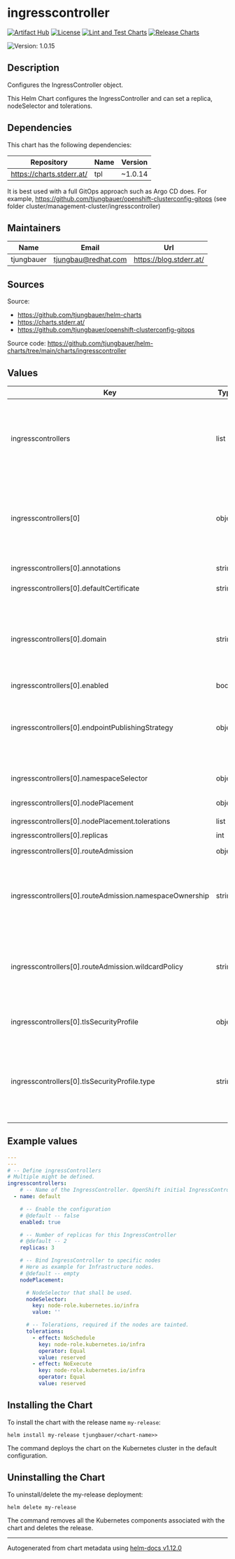 

# ingresscontroller

  [![Artifact Hub](https://img.shields.io/endpoint?url=https://artifacthub.io/badge/repository/openshift-bootstraps)](https://artifacthub.io/packages/search?repo=openshift-bootstraps)
  [![License](https://img.shields.io/badge/License-Apache_2.0-blue.svg)](https://opensource.org/licenses/Apache-2.0)
  [![Lint and Test Charts](https://github.com/tjungbauer/helm-charts/actions/workflows/lint_and_test_charts.yml/badge.svg)](https://github.com/tjungbauer/helm-charts/actions/workflows/lint_and_test_charts.yml)
  [![Release Charts](https://github.com/tjungbauer/helm-charts/actions/workflows/release.yml/badge.svg)](https://github.com/tjungbauer/helm-charts/actions/workflows/release.yml)

  ![Version: 1.0.15](https://img.shields.io/badge/Version-1.0.15-informational?style=flat-square)

 

  ## Description

  Configures the IngressController object.

This Helm Chart configures the IngressController and can set a replica, nodeSelector and tolerations.

## Dependencies

This chart has the following dependencies:

| Repository | Name | Version |
|------------|------|---------|
| https://charts.stderr.at/ | tpl | ~1.0.14 |

It is best used with a full GitOps approach such as Argo CD does. For example, https://github.com/tjungbauer/openshift-clusterconfig-gitops (see folder cluster/management-cluster/ingresscontroller)

## Maintainers

| Name | Email | Url |
| ---- | ------ | --- |
| tjungbauer | <tjungbau@redhat.com> | <https://blog.stderr.at/> |

## Sources
Source:
* <https://github.com/tjungbauer/helm-charts>
* <https://charts.stderr.at/>
* <https://github.com/tjungbauer/openshift-clusterconfig-gitops>

Source code: https://github.com/tjungbauer/helm-charts/tree/main/charts/ingresscontroller

## Values

| Key | Type | Default | Description |
|-----|------|---------|-------------|
| ingresscontrollers | list | `[{"annotations":"","defaultCertificate":"my-certificate","domain":"mydomain.com","enabled":false,"endpointPublishingStrategy":{"hostNetwork":{"httpPort":7444,"httpsPort":7443,"statsPort":7936},"type":"HostNetwork"},"name":"default","namespaceSelector":{"matchExpressions":[{"key":"myenvironment","operator":"NotIn","values":["false"]}]},"nodePlacement":{"nodeSelector":{"key":"node-role.kubernetes.io/infra","value":""},"tolerations":[{"effect":"NoSchedule","key":"node-role.kubernetes.io/infra","operator":"Equal","value":"reserved"},{"effect":"NoExecute","key":"node-role.kubernetes.io/infra","operator":"Equal","value":"reserved"}]},"replicas":3,"routeAdmission":{"namespaceOwnership":"Strict","wildcardPolicy":"WildcardsDisallowed"},"tlsSecurityProfile":{"custom":{"ciphers":["ECDHE-ECDSA-CHACHA20-POLY1305","ECDHE-RSA-CHACHA20-POLY1305","ECDHE-RSA-AES128-GCM-SHA256","ECDHE-ECDSA-AES128-GCM-SHA256"],"minTLSVersion":"VersionTLS12"},"type":"Custom"}}]` | Define ingressControllers Multiple might be defined. |
| ingresscontrollers[0] | object | `{"annotations":"","defaultCertificate":"my-certificate","domain":"mydomain.com","enabled":false,"endpointPublishingStrategy":{"hostNetwork":{"httpPort":7444,"httpsPort":7443,"statsPort":7936},"type":"HostNetwork"},"name":"default","namespaceSelector":{"matchExpressions":[{"key":"myenvironment","operator":"NotIn","values":["false"]}]},"nodePlacement":{"nodeSelector":{"key":"node-role.kubernetes.io/infra","value":""},"tolerations":[{"effect":"NoSchedule","key":"node-role.kubernetes.io/infra","operator":"Equal","value":"reserved"},{"effect":"NoExecute","key":"node-role.kubernetes.io/infra","operator":"Equal","value":"reserved"}]},"replicas":3,"routeAdmission":{"namespaceOwnership":"Strict","wildcardPolicy":"WildcardsDisallowed"},"tlsSecurityProfile":{"custom":{"ciphers":["ECDHE-ECDSA-CHACHA20-POLY1305","ECDHE-RSA-CHACHA20-POLY1305","ECDHE-RSA-AES128-GCM-SHA256","ECDHE-ECDSA-AES128-GCM-SHA256"],"minTLSVersion":"VersionTLS12"},"type":"Custom"}}` | Name of the IngressController. OpenShift initial IngressController is called 'default'. |
| ingresscontrollers[0].annotations | string | N/A | Additional annotations for the IngressController For example to enable HTTP/2 add the following: ingress.operator.openshift.io/default-enable-http2: true |
| ingresscontrollers[0].defaultCertificate | string | N/A | The name of the secret that stores the certificate information for the IngressController |
| ingresscontrollers[0].domain | string | N/A | domain is a DNS name serviced by the ingress controller and is used to configure multiple features: * For the LoadBalancerService endpoint publishing strategy, domain is used to configure DNS records. See endpointPublishingStrategy. * When using a generated default certificate, the certificate will be valid for domain and its subdomains. See defaultCertificate. * The value is published to individual Route statuses so that end-users know where to target external DNS records. domain must be unique among all IngressControllers, and cannot be updated. If empty, defaults to ingress.config.openshift.io/cluster .spec.domain. |
| ingresscontrollers[0].enabled | bool | false | Enable the configuration |
| ingresscontrollers[0].endpointPublishingStrategy | object | N/A | endpointPublishingStrategy is used to publish the ingress controller endpoints to other networks, enable load balancer integrations, etc. If unset, the default is based on infrastructure.config.openshift.io/cluster .status.platform: AWS: LoadBalancerService (with External scope) Azure: LoadBalancerService (with External scope)  GCP: LoadBalancerService (with External scope) IBMCloud: LoadBalancerService (with External scope) AlibabaCloud: LoadBalancerService (with External scope) Libvirt: HostNetwork Any other platform types (including None) default to HostNetwork. endpointPublishingStrategy cannot be updated. |
| ingresscontrollers[0].namespaceSelector | object | N/A | namespaceSelector is used to filter the set of namespaces serviced by the ingress controller. This is useful for implementing shards. If unset, the default is no filtering. |
| ingresscontrollers[0].nodePlacement | object | empty | Bind IngressController to specific nodes Here as example for Infrastructure nodes. |
| ingresscontrollers[0].nodePlacement.tolerations | list | `[{"effect":"NoSchedule","key":"node-role.kubernetes.io/infra","operator":"Equal","value":"reserved"},{"effect":"NoExecute","key":"node-role.kubernetes.io/infra","operator":"Equal","value":"reserved"}]` | Tolerations, required if the nodes are tainted. |
| ingresscontrollers[0].replicas | int | 2 | Number of replicas for this IngressController |
| ingresscontrollers[0].routeAdmission | object | N/A | routeAdmission defines a policy for handling new route claims (for example, to allow or deny claims across namespaces). |
| ingresscontrollers[0].routeAdmission.namespaceOwnership | string | N/A | namespaces should be handled. <br /> Value must be one of: <br /> <ul> <li>Strict: Do not allow routes in different namespaces to claim the same host.</li> <li>InterNamespaceAllowed: Allow routes to claim different paths of the same host name across namespaces.</li> </ul> If empty, the default is Strict. <br /> |
| ingresscontrollers[0].routeAdmission.wildcardPolicy | string | N/A | wildcardPolicy describes how routes with wildcard policies should be handled for the ingress controller.<br /> Note: Updating WildcardPolicy from WildcardsAllowed to WildcardsDisallowed will cause admitted routes with a wildcard policy of Subdomain to stop working.<br /> These routes must be updated to a wildcard policy of None to be readmitted by the ingress controller.<br /> WildcardPolicy supports WildcardsAllowed and WildcardsDisallowed values.<br /> If empty, defaults to "WildcardsDisallowed". |
| ingresscontrollers[0].tlsSecurityProfile | object | N/A | tlsSecurityProfile specifies settings for TLS connections for ingresscontrollers.  If unset, the default is based on the apiservers.config.openshift.io/cluster resource. Note that when using the Old, Intermediate, and Modern profile types, the effective profile configuration is subject to change between releases.  |
| ingresscontrollers[0].tlsSecurityProfile.type | string | N/A | type is one of Old, Intermediate, Modern or Custom. Custom provides the ability to specify individual TLS security profile parameters. Old, Intermediate and Modern are TLS security profiles based on: https://wiki.mozilla.org/Security/Server_Side_TLS#Recommended_configurations The profiles are intent based, so they may change over time as new ciphers are developed and existing ciphers are found to be insecure. Depending on precisely which ciphers are available to a process, the list may be reduced. Note that the Modern profile is currently not supported because it is not yet well adopted by common software libraries. |

## Example values

```yaml
---
---
# -- Define ingressControllers
# Multiple might be defined.
ingresscontrollers:
    # -- Name of the IngressController. OpenShift initial IngressController is called 'default'.
  - name: default

    # -- Enable the configuration
    # @default -- false
    enabled: true

    # -- Number of replicas for this IngressController
    # @default -- 2
    replicas: 3

    # -- Bind IngressController to specific nodes
    # Here as example for Infrastructure nodes.
    # @default -- empty
    nodePlacement:

      # NodeSelector that shall be used.
      nodeSelector:
        key: node-role.kubernetes.io/infra
        value: ''

      # -- Tolerations, required if the nodes are tainted. 
      tolerations:
        - effect: NoSchedule
          key: node-role.kubernetes.io/infra
          operator: Equal
          value: reserved
        - effect: NoExecute
          key: node-role.kubernetes.io/infra
          operator: Equal
          value: reserved
```

## Installing the Chart

To install the chart with the release name `my-release`:

```console
helm install my-release tjungbauer/<chart-name>>
```

The command deploys the chart on the Kubernetes cluster in the default configuration.

## Uninstalling the Chart

To uninstall/delete the my-release deployment:

```console
helm delete my-release
```

The command removes all the Kubernetes components associated with the chart and deletes the release.

----------------------------------------------
Autogenerated from chart metadata using [helm-docs v1.12.0](https://github.com/norwoodj/helm-docs/releases/v1.12.0)
